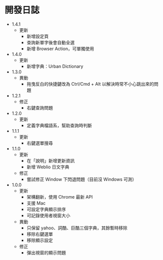 # 開發日誌

- 1.4.1
  - 更新
    - 新增設定頁
    - 查詢新單字後會自動全選
    - 新增 Browser Action，可單獨使用
- 1.4.0
  - 更新
    - 新增字典：Urban Dictionary
- 1.3.0
  - 異動
    - 拖曳反白的快捷鍵改為 Ctrl/Cmd + Alt 以解決時常不小心跳出來的問題
- 1.2.1
  - 修正
    - 右鍵查詢問題
- 1.2.0
  - 更新
    - 定義字典檔語系，幫助查詢時判斷
- 1.1.1
  - 更新
    - 右鍵選單搜尋
- 1.1.0
  - 更新
    - 在「說明」新增更新資訊
    - 新增 Weblio 日文字典
  - 修正
    - 嘗試修正 Window 下閃退問題（目前沒 Windows 可測）
- 1.0.0
  - 更新
    - 架構翻新，使用 Chrome 最新 API
    - 支援 Mac
    - 可設定字典顯示排序
    - 可記錄使用者視窗大小
  - 異動
    - 只保留 yahoo、詞酷、巨酷三個字典，其餘暫時移除
    - 移除右鍵選單
    - 移除顯示設定
  - 修正
    - 彈出視窗的顯示問題